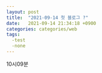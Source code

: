 ```yaml
---
layout: post
title:  "2021-09-14 첫 블로그 ?"
date:   2021-09-14 21:34:18 +0900
categories: categories/web
tags:
  -test
  -none
---
```




10시09분
